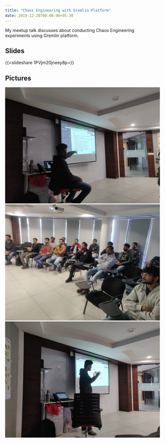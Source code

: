 ```yaml
---
title: "Chaos Engineering with Gremlin Platform"
date: 2019-12-28T00:00:00+05:30
---
```


<!-- markdownlint-disable-file MD033 -->

My meetup talk discusses about conducting Chaos Engineering
experiments using Gremlin platform.

<!--more-->

## Slides

{{<slideshare 1PVjm20jneey8p>}}

## Pictures

![chaos_meetup_1](/meetup_pics/chaos_meetup_2_1.jpeg)
![chaos_meetup_2](/meetup_pics/chaos_meetup_2_2.jpeg)
![chaos_meetup_3](/meetup_pics/chaos_meetup_2_3.jpeg)
